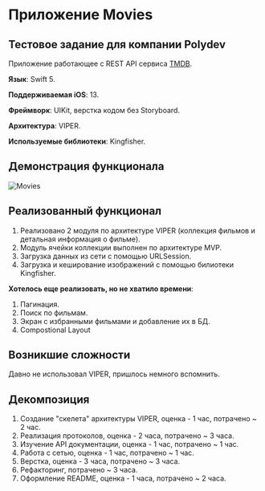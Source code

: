 #  Приложение Movies
## Тестовое задание для компании Polydev
Приложение работающее с REST API сервиса [TMDB](https://www.themoviedb.org).

**Язык**: Swift 5.

**Поддерживаемая iOS**: 13.

**Фреймворк**: UIKit, верстка кодом без Storyboard.

**Архитектура**: VIPER.

**Используемые библиотеки**: Kingfisher.

## Демонстрация функционала

![Movies](https://github.com/romanzhukovv/Movies/blob/main/GIFs/Movies.gif)

## Реализованный функционал

1. Реализовано 2 модуля по архитектуре VIPER (коллекция фильмов и детальная информация о фильме).
2. Модуль ячейки коллекции выполнен по архитектуре MVP.
3. Загрузка данных из сети с помощью URLSession.
4. Загрузка и кеширование изображений с помощью билиотеки Kingfisher.

**Хотелось еще реализовать, но не хватило времени**:

1. Пагинация.
2. Поиск по фильмам.
3. Экран с избранными фильмами и добавление их в БД.
4. Compostional Layout

## Возникшие сложности

Давно не использовал VIPER, пришлось немного вспомнить.

## Декомпозиция

1. Создание "скелета" архитектуры VIPER, оценка - 1 час, потрачено ~ 2 час.
2. Реализация протоколов, оценка - 2 часа, потрачено ~ 3 часа.
3. Изучение API документации, оценка - 1 час, потрачено ~ 1 час.
4. Работа с сетью, оценка - 1 час, потрачено ~ 1 час.
5. Верстка, оценка - 3 часа, потрачено ~ 3 часа.
6. Рефакторинг, потрачено ~ 3 часа.
7. Оформление README, оценка - 1 часа, потрачено ~ 2 часа.
